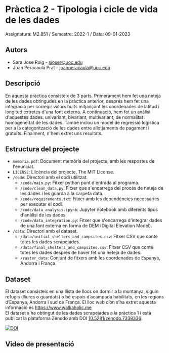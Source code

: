 # Pràctica 2 - Tipologia i cicle de vida de les dades
Assignatura: M2.851 / Semestre: 2022-1 / Data: 09-01-2023

## Autors
  * Sara Jose Roig - [sjoser@uoc.edu](sjoser@uoc.edu)
  * Joan Peracaula Prat - [joanperacaula@uoc.edu](joanperacaula@uoc.edu)

## Descripció

En aquesta pràctica consisteix de 3 parts. Primerament hem fet una neteja de les dades obtingudes en la pràctica anterior, després hem fet una integració per corregir valors buits mitjançant les coordenades de latitud i longitud extretes d'una font externa. A continuació, hem fet un anàlisi d'aquestes dades: univariant, bivariant, multivariant, de normalitat i homogeneïtat de les dades. També inclou un model de regressió logística per a la categorització de les dades entre allotjaments de pagament i gratuïts. Finalment, n'hem extret uns resultats.


## Estructura del projecte 

 - `memoria.pdf`: Document memòria del projecte, amb les respostes de l'enunciat. 
 - `LICENSE`: Llicència del projecte, The MIT License.   
 - `/code`: Directori amb el codi utilitzat. 
   - `/code/main.py`: Fitxer python punt d'entrada al programa. 
   - `/code/clean_data.py`: Fitxer que s'encarrega del procés de neteja de les dades i les guarda a la carpeta data.
   - `/code/requirements.txt`: Fitxer amb les dependències necessàries per executar el codi.
   - `/code/data_analysis.ipynb`: Jupyter notebook amb diferents tipus d'anàlisi de les dades
   - `/code/data_integration.py`: Fitxer que s'encarrega d'integrar dades de una font externa en forma de DEM (Digital Elevation Model).   
 - `/data`: Directori amb el dataset. 
   - `/data/initial_shelters_and_campsites.csv`: Fitxer CSV que conté totes les dades scrapejades.
   - `/data/final_shelters_and_campsites.csv`: Fitxer CSV que conté totes les dades després de haver fet una neteja de dades.
    - `/raster_data`: Conjunt de fitxers amb les coordenades de Espanya, Andorra i França.
    
 
## Dataset 

El dataset consisteix en una llista de llocs on dormir a la muntanya, siguin refugis (lliures o guardats) o bé espais d’acampada habilitats, en les regions d’Espanya, Andorra i sud de França. El lloc web d’on s’ha extret aquesta informació és https://www.walkaholic.me  
El dataset s'ha obtingut de les dades scrapejades a la pràctica 1 i està publicat la plataforma Zenodo amb DOI [10.5281/zenodo.7338336](https://doi.org/10.5281/zenodo.7338336).

[![DOI](https://zenodo.org/badge/DOI/10.5281/zenodo.7338336.svg)](https://doi.org/10.5281/zenodo.7338336)

## Video de presentació 